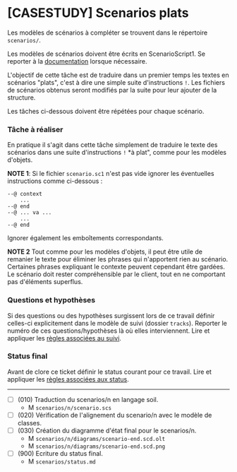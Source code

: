 # [CASESTUDY] Scenarios plats

Les modèles de scénarios à compléter se trouvent dans le répertoire
``scenarios/``.

Les modèles de scénarios doivent être écrits en ScenarioScript1.
Se reporter à la [documentation](https://modelscript.readthedocs.io/en/latest/scripts/scenarios1/index.html) lorsque nécessaire.

L'objectif de cette tâche est de traduire dans un premier temps
les textes en scénarios "plats", c'est à dire une simple suite 
d'instructions ``!``. Les fichiers de scénarios obtenus seront 
modifiés par la suite pour leur ajouter de la structure.

Les tâches ci-dessous doivent être répétées pour chaque scénario.

### Tâche à réaliser

En pratique il s'agit dans cette tâche simplement de traduire le texte des
scénarios dans une suite d'instructions ``!`` *à plat", comme pour 
les modèles d'objets.


**NOTE 1**: Si le fichier ``scenario.sc1``  n'est pas vide ignorer 
les éventuelles instructions comme ci-dessous :

    --@ context 
        ...
    --@ end
    --@ ... va ...
        ...
    --@ end

Ignorer également les emboîtements correspondants.

**NOTE 2** Tout comme pour les modèles d'objets,  il peut être utile de remanier le
texte pour éliminer les phrases qui n'apportent rien au 
scénario. Certaines phrases expliquant le contexte peuvent cependant 
être gardées. Le scénario doit rester compréhensible par le client, tout
en ne comportant pas d'éléments superflus.

### Questions et hypothèses

Si des questions ou des hypothèses surgissent lors de ce travail
définir celles-ci explicitement dans le modèle de suivi
(dossier ``tracks``). Reporter le numéro de ces questions/hypothèses
là où elles interviennent. Lire et appliquer les [règles associées au suivi](https://modelscript.readthedocs.io/en/latest/scripts/tracks/index.html#rules). 
 
### Status final

Avant de clore ce ticket définir le status courant pour ce travail. Lire et appliquer les [règles associées aux status](https://modelscript.readthedocs.io/en/latest/methods/status/index.html#rules).
________

- [ ] (010) Traduction du scenarios/n en langage soil.
    - M ``scenarios/n/scenario.scs``
- [ ] (020) Vérification de l'alignement du scenario/n avec le modèle de classes.
- [ ] (030) Création du diagramme d'état final pour le scenarios/n.
    - M ``scenarios/n/diagrams/scenario-end.scd.olt``
    - M ``scenarios/n/diagrams/scenario-end.scd.png``
- [ ] (900) Ecriture du status final.
    - M ``scenarios/status.md``
